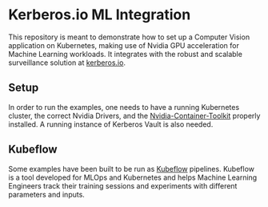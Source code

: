 # Kerberos.io ML Integration

This repository is meant to demonstrate how to set up a Computer Vision application on Kubernetes, making use of Nvidia GPU acceleration for Machine Learning workloads. It integrates with the robust and scalable surveillance solution at [kerberos.io](https://kerberos.io/).

## Setup
In order to run the examples, one needs to have a running Kubernetes cluster, the correct Nvidia Drivers, and the [Nvidia-Container-Toolkit](https://docs.nvidia.com/datacenter/cloud-native/container-toolkit/install-guide.html) properly installed. A running instance of Kerberos Vault is also needed.

## Kubeflow
Some examples have been built to be run as [Kubeflow](https://www.kubeflow.org/) pipelines. Kubeflow is a tool developed for MLOps and Kubernetes and helps Machine Learning Engineers track their training sessions and experiments with different parameters and inputs.
